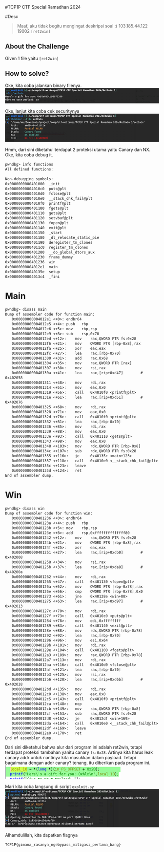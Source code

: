 #TCP1P CTF Special Ramadhan 2024

#Desc
> Maaf, aku tidak begitu mengingat deskripsi soal :(
103.185.44.122 19002
`[ret2win]`

## About the Challenge
Given 1 file yaitu `[ret2win]`

## How to solve?
Oke, kita coba jalankan binary filenya.
![img1](img/1.png)

Oke, lanjut kita coba cek securitynya
![img2](img/2.png)

Hmm, dari sini diketahui terdapat 2 proteksi utama yaitu Canary dan NX.
Oke, kita coba debug it.

```
pwndbg> info functions
All defined functions:

Non-debugging symbols:
0x0000000000401000  _init
0x00000000004010c0  puts@plt
0x00000000004010d0  fclose@plt
0x00000000004010e0  __stack_chk_fail@plt
0x00000000004010f0  printf@plt
0x0000000000401100  fgets@plt
0x0000000000401110  gets@plt
0x0000000000401120  setvbuf@plt
0x0000000000401130  fopen@plt
0x0000000000401140  exit@plt
0x0000000000401150  _start
0x0000000000401180  _dl_relocate_static_pie
0x0000000000401190  deregister_tm_clones
0x00000000004011c0  register_tm_clones
0x0000000000401200  __do_global_dtors_aux
0x0000000000401230  frame_dummy
0x0000000000401236  win
0x00000000004012e1  main
0x000000000040135e  setup
0x00000000004013c4  _fini
```
# Main
```
pwndbg> disass main
Dump of assembler code for function main:
   0x00000000004012e1 <+0>:	endbr64
   0x00000000004012e5 <+4>:	push   rbp
   0x00000000004012e6 <+5>:	mov    rbp,rsp
   0x00000000004012e9 <+8>:	sub    rsp,0x70
   0x00000000004012ed <+12>:	mov    rax,QWORD PTR fs:0x28
   0x00000000004012f6 <+21>:	mov    QWORD PTR [rbp-0x8],rax
   0x00000000004012fa <+25>:	xor    eax,eax
   0x00000000004012fc <+27>:	lea    rax,[rbp-0x70]
   0x0000000000401300 <+31>:	add    rax,0x68
   0x0000000000401304 <+35>:	mov    rax,QWORD PTR [rax]
   0x0000000000401307 <+38>:	mov    rsi,rax
   0x000000000040130a <+41>:	lea    rax,[rip+0xd47]        # 0x402058
   0x0000000000401311 <+48>:	mov    rdi,rax
   0x0000000000401314 <+51>:	mov    eax,0x0
   0x0000000000401319 <+56>:	call   0x4010f0 <printf@plt>
   0x000000000040131e <+61>:	lea    rax,[rip+0xd51]        # 0x402076
   0x0000000000401325 <+68>:	mov    rdi,rax
   0x0000000000401328 <+71>:	mov    eax,0x0
   0x000000000040132d <+76>:	call   0x4010f0 <printf@plt>
   0x0000000000401332 <+81>:	lea    rax,[rbp-0x70]
   0x0000000000401336 <+85>:	mov    rdi,rax
   0x0000000000401339 <+88>:	mov    eax,0x0
   0x000000000040133e <+93>:	call   0x401110 <gets@plt>
   0x0000000000401343 <+98>:	mov    eax,0x0
   0x0000000000401348 <+103>:	mov    rdx,QWORD PTR [rbp-0x8]
   0x000000000040134c <+107>:	sub    rdx,QWORD PTR fs:0x28
   0x0000000000401355 <+116>:	je     0x40135c <main+123>
   0x0000000000401357 <+118>:	call   0x4010e0 <__stack_chk_fail@plt>
   0x000000000040135c <+123>:	leave
   0x000000000040135d <+124>:	ret
End of assembler dump.
```
# Win
```
pwndbg> disass win
Dump of assembler code for function win:
   0x0000000000401236 <+0>:	endbr64
   0x000000000040123a <+4>:	push   rbp
   0x000000000040123b <+5>:	mov    rbp,rsp
   0x000000000040123e <+8>:	add    rsp,0xffffffffffffff80
   0x0000000000401242 <+12>:	mov    rax,QWORD PTR fs:0x28
   0x000000000040124b <+21>:	mov    QWORD PTR [rbp-0x8],rax
   0x000000000040124f <+25>:	xor    eax,eax
   0x0000000000401251 <+27>:	lea    rax,[rip+0xdb0]        # 0x402008
   0x0000000000401258 <+34>:	mov    rsi,rax
   0x000000000040125b <+37>:	lea    rax,[rip+0xda8]        # 0x40200a
   0x0000000000401262 <+44>:	mov    rdi,rax
   0x0000000000401265 <+47>:	call   0x401130 <fopen@plt>
   0x000000000040126a <+52>:	mov    QWORD PTR [rbp-0x78],rax
   0x000000000040126e <+56>:	cmp    QWORD PTR [rbp-0x78],0x0
   0x0000000000401273 <+61>:	jne    0x40128e <win+88>
   0x0000000000401275 <+63>:	lea    rax,[rip+0xd97]        # 0x402013
   0x000000000040127c <+70>:	mov    rdi,rax
   0x000000000040127f <+73>:	call   0x4010c0 <puts@plt>
   0x0000000000401284 <+78>:	mov    edi,0xffffffff
   0x0000000000401289 <+83>:	call   0x401140 <exit@plt>
   0x000000000040128e <+88>:	mov    rdx,QWORD PTR [rbp-0x78]
   0x0000000000401292 <+92>:	lea    rax,[rbp-0x70]
   0x0000000000401296 <+96>:	mov    esi,0x64
   0x000000000040129b <+101>:	mov    rdi,rax
   0x000000000040129e <+104>:	call   0x401100 <fgets@plt>
   0x00000000004012a3 <+109>:	mov    rax,QWORD PTR [rbp-0x78]
   0x00000000004012a7 <+113>:	mov    rdi,rax
   0x00000000004012aa <+116>:	call   0x4010d0 <fclose@plt>
   0x00000000004012af <+121>:	lea    rax,[rbp-0x70]
   0x00000000004012b3 <+125>:	mov    rsi,rax
   0x00000000004012b6 <+128>:	lea    rax,[rip+0xd6b]        # 0x402028
   0x00000000004012bd <+135>:	mov    rdi,rax
   0x00000000004012c0 <+138>:	mov    eax,0x0
   0x00000000004012c5 <+143>:	call   0x4010f0 <printf@plt>
   0x00000000004012ca <+148>:	nop
   0x00000000004012cb <+149>:	mov    rax,QWORD PTR [rbp-0x8]
   0x00000000004012cf <+153>:	sub    rax,QWORD PTR fs:0x28
   0x00000000004012d8 <+162>:	je     0x4012df <win+169>
   0x00000000004012da <+164>:	call   0x4010e0 <__stack_chk_fail@plt>
   0x00000000004012df <+169>:	leave
   0x00000000004012e0 <+170>:	ret
End of assembler dump.
```
Dari sini diketahui bahwa alur dari program ini adalah ret2win, tetapi terdapat proteksi tambahan yanitu canary `fs:0x28`. Artinya kita harus leak canary addr untuk nantinya kita masukkan dalam payload.
Tetapi bagaimana dengan addr canary? tenang, itu diberikan pada program ini.
![img3](img/3.png)

Mari kita coba langsung di script `exploit.py`
![img4](img/4.png)

Alhamdulillah, kita dapatkan flagnya

```
TCP1P{gimana_rasanya_ngebypass_mitigasi_pertama_bang}
```
